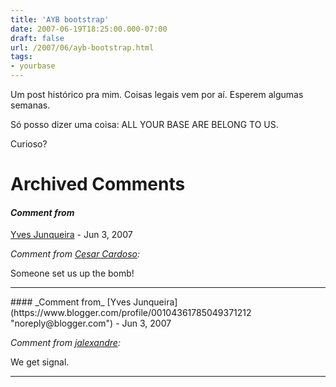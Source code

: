 ```yaml
---
title: 'AYB bootstrap'
date: 2007-06-19T18:25:00.000-07:00
draft: false
url: /2007/06/ayb-bootstrap.html
tags: 
- yourbase
---
```


Um post histórico pra mim. Coisas legais vem por aí. Esperem algumas semanas.  
  
Só posso dizer uma coisa: ALL YOUR BASE ARE BELONG TO US.  
  
Curioso?
# Archived Comments

#### _Comment from_
[Yves Junqueira](https://www.blogger.com/profile/00104361785049371212 "noreply@blogger.com") - <time datetime="2007-06-19T18:46:00.000-07:00">Jun 3, 2007</time>

_Comment from [Cesar Cardoso](http://fudeblog.zyakannazio.eti.br):_  
  
Someone set us up the bomb!
<hr />
#### _Comment from_
[Yves Junqueira](https://www.blogger.com/profile/00104361785049371212 "noreply@blogger.com") - <time datetime="2007-06-20T09:45:00.000-07:00">Jun 3, 2007</time>

_Comment from [jalexandre](http://www.midstorm.org/~jalexandre/blog):_  
  
We get signal.
<hr />
